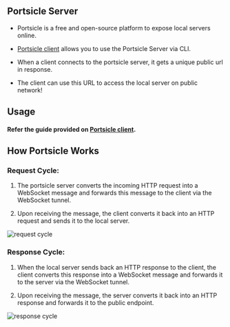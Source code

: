 ## Portsicle Server

- Portsicle is a free and open-source platform to expose local servers online.

- [Portsicle client](https://github.com/portsicle/portsicle-client) allows you to use the Portsicle Server via CLI.

- When a client connects to the portsicle server, it gets a unique public url in response.

- The client can use this URL to access the local server on public network!

## Usage

#### Refer the guide provided on [Portsicle client](https://github.com/portsicle/portsicle-client?tab=readme-ov-file#guide).

## How Portsicle Works

### Request Cycle:

1. The portsicle server converts the incoming HTTP request into a WebSocket message and forwards this message to the client via the WebSocket tunnel.

2. Upon receiving the message, the client converts it back into an HTTP request and sends it to the local server.

![request cycle](https://github.com/user-attachments/assets/96581c84-7583-42a7-b965-3f7bcae9edaa)

### Response Cycle:

1. When the local server sends back an HTTP response to the client, the client converts this response into a WebSocket message and forwards it to the server via the WebSocket tunnel.

2. Upon receiving the message, the server converts it back into an HTTP response and forwards it to the public endpoint.

![response cycle](https://github.com/user-attachments/assets/8c77844e-144a-472c-af29-051e5f302e06)
